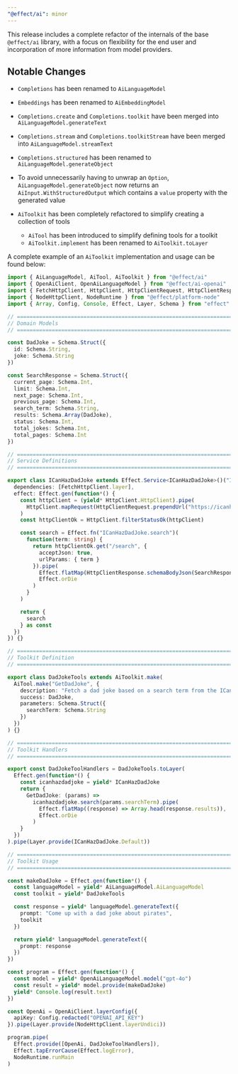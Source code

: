 ```yaml
---
"@effect/ai": minor
---
```


This release includes a complete refactor of the internals of the base `@effect/ai` library, with a focus on flexibility for the end user and incorporation of more information from model providers.

## Notable Changes

- `Completions` has been renamed to `AiLanguageModel`

- `Embeddings` has been renamed to `AiEmbeddingModel`

- `Completions.create` and `Completions.toolkit` have been merged into `AiLanguageModel.generateText`

- `Completions.stream` and `Completions.toolkitStream` have been merged into `AiLanguageModel.streamText`

- `Completions.structured` has been renamed to `AiLanguageModel.generateObject` 

- To avoid unnecessarily having to unwrap an `Option`, `AiLanguageModel.generateObject` now returns an `AiInput.WithStructuredOutput` which contains a `value` property with the generated value

- `AiToolkit` has been completely refactored to simplify creating a collection of tools
  - `AiTool` has been introduced to simplify defining tools for a toolkit
  - `AiToolkit.implement` has been renamed to `AiToolkit.toLayer` 

A complete example of an `AiToolkit` implementation and usage can be found below:

```ts
import { AiLanguageModel, AiTool, AiToolkit } from "@effect/ai"
import { OpenAiClient, OpenAiLanguageModel } from "@effect/ai-openai"
import { FetchHttpClient, HttpClient, HttpClientRequest, HttpClientResponse } from "@effect/platform"
import { NodeHttpClient, NodeRuntime } from "@effect/platform-node"
import { Array, Config, Console, Effect, Layer, Schema } from "effect"

// =============================================================================
// Domain Models 
// =============================================================================

const DadJoke = Schema.Struct({
  id: Schema.String,
  joke: Schema.String
})

const SearchResponse = Schema.Struct({
  current_page: Schema.Int,
  limit: Schema.Int,
  next_page: Schema.Int,
  previous_page: Schema.Int,
  search_term: Schema.String,
  results: Schema.Array(DadJoke),
  status: Schema.Int,
  total_jokes: Schema.Int,
  total_pages: Schema.Int
})

// =============================================================================
// Service Definitions 
// =============================================================================

export class ICanHazDadJoke extends Effect.Service<ICanHazDadJoke>()("ICanHazDadJoke", {
  dependencies: [FetchHttpClient.layer],
  effect: Effect.gen(function*() {
    const httpClient = (yield* HttpClient.HttpClient).pipe(
      HttpClient.mapRequest(HttpClientRequest.prependUrl("https://icanhazdadjoke.com"))
    )
    const httpClientOk = HttpClient.filterStatusOk(httpClient)

    const search = Effect.fn("ICanHazDadJoke.search")(
      function(term: string) {
        return httpClientOk.get("/search", {
          acceptJson: true,
          urlParams: { term }
        }).pipe(
          Effect.flatMap(HttpClientResponse.schemaBodyJson(SearchResponse)),
          Effect.orDie
        )
      }
    )

    return {
      search
    } as const
  })
}) {}

// =============================================================================
// Toolkit Definition
// =============================================================================

export class DadJokeTools extends AiToolkit.make(
  AiTool.make("GetDadJoke", {
    description: "Fetch a dad joke based on a search term from the ICanHazDadJoke API",
    success: DadJoke,
    parameters: Schema.Struct({
      searchTerm: Schema.String
    })
  })
) {}

// =============================================================================
// Toolkit Handlers
// =============================================================================

export const DadJokeToolHandlers = DadJokeTools.toLayer(
  Effect.gen(function*() {
    const icanhazdadjoke = yield* ICanHazDadJoke
    return {
      GetDadJoke: (params) =>
        icanhazdadjoke.search(params.searchTerm).pipe(
          Effect.flatMap((response) => Array.head(response.results)),
          Effect.orDie
        )
    }
  })
).pipe(Layer.provide(ICanHazDadJoke.Default))

// =============================================================================
// Toolkit Usage
// =============================================================================

const makeDadJoke = Effect.gen(function*() {
  const languageModel = yield* AiLanguageModel.AiLanguageModel
  const toolkit = yield* DadJokeTools

  const response = yield* languageModel.generateText({
    prompt: "Come up with a dad joke about pirates",
    toolkit
  })

  return yield* languageModel.generateText({
    prompt: response
  })
})

const program = Effect.gen(function*() {
  const model = yield* OpenAiLanguageModel.model("gpt-4o")
  const result = yield* model.provide(makeDadJoke)
  yield* Console.log(result.text)
})

const OpenAi = OpenAiClient.layerConfig({
  apiKey: Config.redacted("OPENAI_API_KEY")
}).pipe(Layer.provide(NodeHttpClient.layerUndici))

program.pipe(
  Effect.provide([OpenAi, DadJokeToolHandlers]),
  Effect.tapErrorCause(Effect.logError),
  NodeRuntime.runMain
)
```


